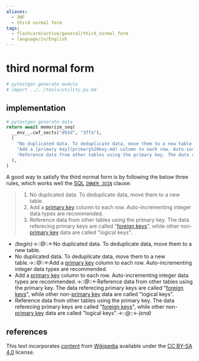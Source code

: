 ```yaml
---
aliases:
  - 3NF
  - third normal form
tags:
  - flashcard/active/general/third_normal_form
  - language/in/English
---
```


# third normal form

```Python
# pytextgen generate module
# import ../../tools/utility.py.md
```

## implementation

```Python
# pytextgen generate data
return await memorize_seq(
  __env__.cwf_sects("d93d", "3ffa"),
  (
    "No duplicated data. To deduplicate data, move them to a new table.",
    "Add a [primary key](primary%20key.md) column to each row. Auto-incrementing integer data types are recommended.",
    'Reference data from other tables using the primary key. The data referecing primary keys are called "[foreign keys](foreign%20key.md)", while other non-[primary key](primary%20key.md) data are called "logical keys".',
  ),
)
```

A good way to satisfy the third normal form is by following the below three rules, which works well the [SQL](SQL.md) [`INNER JOIN`](join%20(SQL).md#inner%20join) clause:

<!--pytextgen generate section="d93d"--><!-- The following content is generated at 2023-09-11T22:15:48.171895+08:00. Any edits will be overridden! -->

> 1. No duplicated data. To deduplicate data, move them to a new table.
> 2. Add a [primary key](primary%20key.md) column to each row. Auto-incrementing integer data types are recommended.
> 3. Reference data from other tables using the primary key. The data referecing primary keys are called "[foreign keys](foreign%20key.md)", while other non-[primary key](primary%20key.md) data are called "logical keys".

<!--/pytextgen-->

<!--pytextgen generate section="3ffa"--><!-- The following content is generated at 2024-01-04T20:17:52.886708+08:00. Any edits will be overridden! -->

- _(begin)_→::@::←No duplicated data. To deduplicate data, move them to a new table.
- No duplicated data. To deduplicate data, move them to a new table.→::@::←Add a [primary key](primary%20key.md) column to each row. Auto-incrementing integer data types are recommended.
- Add a [primary key](primary%20key.md) column to each row. Auto-incrementing integer data types are recommended.→::@::←Reference data from other tables using the primary key. The data referecing primary keys are called "[foreign keys](foreign%20key.md)", while other non-[primary key](primary%20key.md) data are called "logical keys".
- Reference data from other tables using the primary key. The data referecing primary keys are called "[foreign keys](foreign%20key.md)", while other non-[primary key](primary%20key.md) data are called "logical keys".→::@::←_(end)_

<!--/pytextgen-->

## references

This text incorporates [content](https://en.wikipedia.org/wiki/third_normal_form) from [Wikipedia](Wikipedia.md) available under the [CC BY-SA 4.0](https://creativecommons.org/licenses/by-sa/4.0/) license.
